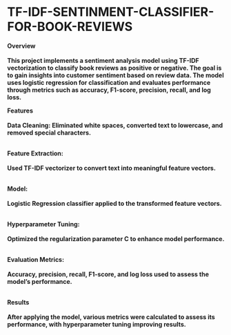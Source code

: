 # TF-IDF-SENTINMENT-CLASSIFIER-FOR-BOOK-REVIEWS
<strong>Overview<strong><br><br>
This project implements a sentiment analysis model using TF-IDF vectorization to classify book reviews as positive or negative. The goal is to gain insights into customer sentiment based on review data. The model uses logistic regression for classification and evaluates performance through metrics such as accuracy, F1-score, precision, recall, and log loss.

<strong>Features<strong><br><br>
Data Cleaning: Eliminated white spaces, converted text to lowercase, and removed special characters.<br><br>

<strong>Feature Extraction: <strong><br><br>
Used TF-IDF vectorizer to convert text into meaningful feature vectors.<br><br>

<strong>Model: <strong><br><br>
Logistic Regression classifier applied to the transformed feature vectors.<br><br>

<strong>Hyperparameter Tuning:<strong><br><br>
Optimized the regularization parameter C to enhance model performance.<br><br>

<strong>Evaluation Metrics: <strong><br><br>
Accuracy, precision, recall, F1-score, and log loss used to assess the model’s performance.<br><br>

<strong>Results<strong><br><br>
After applying the model, various metrics were calculated to assess its performance, with hyperparameter tuning improving results.<br><br>
